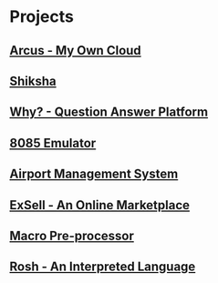 # Projects

## [Arcus - My Own Cloud](/project_pages/acrus.md)

## [Shiksha](/project_pages/shiksha.md)

## [Why? - Question Answer Platform](/project_pages/why.md)

## [8085 Emulator](/project_pages/8085.md)

## [Airport Management System](/project_pages/airport.md)

## [ExSell - An Online Marketplace](/project_pages/exsell.md)

## [Macro Pre-processor](/project_pages/macro.md)

## [Rosh - An Interpreted Language](/project_pages/rosh.md)